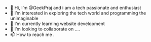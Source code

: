 - 👋 Hi, I’m @GeekPraj and i am a tech passionate and enthusiast 
- 👀 I’m interested in exploring the tech world and programming the unimaginable 
- 🌱 I’m currently learning website development 
- 💞️ I’m looking to collaborate on ....
- 📫 How to reach me .

<!---
GeekPraj/GeekPraj is a ✨ special ✨ repository because its `README.md` (this file) appears on your GitHub profile.
You can click the Preview link to take a look at your changes.
--->
